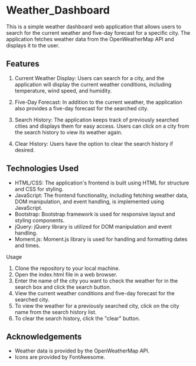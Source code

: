 # Weather_Dashboard

This is a simple weather dashboard web application that allows users to search for the current weather and five-day forecast for a specific city. The application fetches weather data from the OpenWeatherMap API and displays it to the user.

## Features
1. Current Weather Display: Users can search for a city, and the application will display the current weather conditions, including temperature, wind speed, and humidity.

2. Five-Day Forecast: In addition to the current weather, the application also provides a five-day forecast for the searched city.

3. Search History: The application keeps track of previously searched cities and displays them for easy access. Users can click on a city from the search history to view its weather again.

4. Clear History: Users have the option to clear the search history if desired.

## Technologies Used
- HTML/CSS: The application's frontend is built using HTML for structure and CSS for styling.
- JavaScript: The frontend functionality, including fetching weather data, DOM manipulation, and event handling, is implemented using JavaScript.
- Bootstrap: Bootstrap framework is used for responsive layout and styling components.
- jQuery: jQuery library is utilized for DOM manipulation and event handling.
- Moment.js: Moment.js library is used for handling and formatting dates and times.

Usage
1. Clone the repository to your local machine.
2. Open the index.html file in a web browser.
3. Enter the name of the city you want to check the weather for in the search box and click the search button.
4. View the current weather conditions and five-day forecast for the searched city.
5. To view the weather for a previously searched city, click on the city name from the search history list.
6. To clear the search history, click the "clear" button.

## Acknowledgements
- Weather data is provided by the OpenWeatherMap API.
- Icons are provided by FontAwesome.
